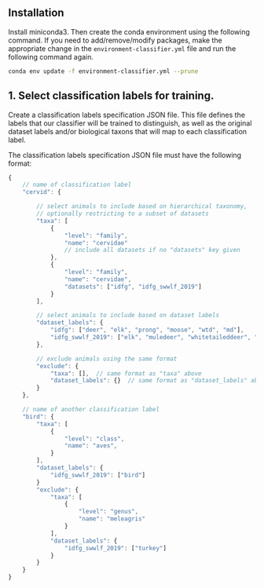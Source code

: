 ## Installation

Install miniconda3. Then create the conda environment using the following command. If you need to add/remove/modify packages, make the appropriate change in the `environment-classifier.yml` file and run the following command again.

```bash
conda env update -f environment-classifier.yml --prune
```

## 1. Select classification labels for training.

Create a classification labels specification JSON file. This file defines the labels that our classifier will be trained to distinguish, as well as the original dataset labels and/or biological taxons that will map to each classification label.

The classification labels specification JSON file must have the following format:

```javascript
{
    // name of classification label
    "cervid": {

        // select animals to include based on hierarchical taxonomy,
        // optionally restricting to a subset of datasets
        "taxa": [
            {
                "level": "family",
                "name": "cervidae"
                // include all datasets if no "datasets" key given
            },
            {
                "level": "family",
                "name": "cervidae",
                "datasets": ["idfg", "idfg_swwlf_2019"]
            }
        ],

        // select animals to include based on dataset labels
        "dataset_labels": {
            "idfg": ["deer", "elk", "prong", "moose", "wtd", "md"],
            "idfg_swwlf_2019": ["elk", "muledeer", "whitetaileddeer", "moose", "pronghorn"],
        },

        // exclude animals using the same format
        "exclude": {
            "taxa": [],  // same format as "taxa" above
            "dataset_labels": {}  // same format as "dataset_labels" above
        }
    },

    // name of another classification label
    "bird": {
        "taxa": [
            {
                "level": "class",
                "name": "aves",
            }
        ],
        "dataset_labels": {
            "idfg_swwlf_2019": ["bird"]
        }
        "exclude": {
            "taxa": [
                {
                    "level": "genus",
                    "name": "meleagris"
                }
            ],
            "dataset_labels": {
                "idfg_swwlf_2019": ["turkey"]
            }
        }
    }
}
```